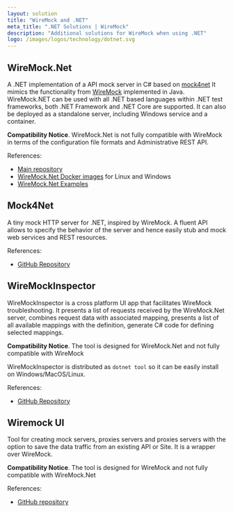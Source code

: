 ```yaml
---
layout: solution
title: "WireMock and .NET"
meta_title: ".NET Solutions | WireMock"
description: "Additional solutions for WireMock when using .NET"
logo: /images/logos/technology/dotnet.svg
---
```



## WireMock.Net

A .NET implementation of a API mock server in C# based on
[mock4net](https://github.com/alexvictoor/mock4net)
It mimics the functionality from [WireMock](https://github.com/wiremock/wiremock) implemented in Java.
WireMock.NET can be used with all .NET based languages within .NET test frameworks,
both .NET Framework and .NET Core are supported.
It can also be deployed as a standalone server, including Windows service and a container.

**Compatibility Notice**.
WireMock.Net is not fully compatible with WireMock
in terms of the configuration file formats and Administrative REST API.

References:

- [Main repository](https://github.com/WireMock-Net/WireMock.Net)
- [WireMock.Net Docker images](https://github.com/WireMock-Net/WireMock.Net-docker) for Linux and Windows
- [WireMock.Net Examples](https://github.com/WireMock-Net/WireMock.Net-examples)

## Mock4Net

A tiny mock HTTP server for .NET, inspired by WireMock.
A fluent API allows to specify the behavior of the server and hence easily stub and mock
web services and REST resources.

References:

- [GitHub Repository](https://github.com/alexvictoor/mock4net)

## WireMockInspector

WireMockInspector is a cross platform UI app that facilitates WireMock troubleshooting.
It presents a list of requests received by the WireMock.Net server,
combines request data with associated mapping,
presents a list of all available mappings with the definition,
generate C# code for defining selected mappings.

**Compatibility Notice**.
The tool is designed for WireMock.Net and not fully compatible with WireMock

WireMockInspector is distributed as `dotnet tool` so it can be easily install on Windows/MacOS/Linux.

References:

- [GitHub Repository](https://github.com/WireMock-Net/WireMockInspector)

## Wiremock UI

Tool for creating mock servers,
proxies servers and proxies servers with the option to save the data traffic from an existing API or Site.
It is a wrapper over WireMock.

**Compatibility Notice**.
The tool is designed for WireMock and not fully compatible with WireMock.Net

References:

- [GitHub repository](https://github.com/juniorgasparotto/WiremockUI)
